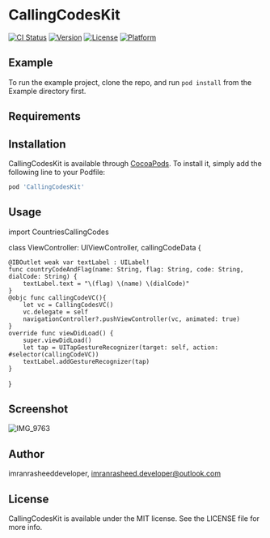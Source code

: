 # CallingCodesKit

[![CI Status](https://img.shields.io/travis/imranrasheeddeveloper/CallingCodesKit.svg?style=flat)](https://travis-ci.org/imranrasheeddeveloper/CallingCodesKit)
[![Version](https://img.shields.io/cocoapods/v/CallingCodesKit.svg?style=flat)](https://cocoapods.org/pods/CallingCodesKit)
[![License](https://img.shields.io/cocoapods/l/CallingCodesKit.svg?style=flat)](https://cocoapods.org/pods/CallingCodesKit)
[![Platform](https://img.shields.io/cocoapods/p/CallingCodesKit.svg?style=flat)](https://cocoapods.org/pods/CallingCodesKit)

## Example

To run the example project, clone the repo, and run `pod install` from the Example directory first.

## Requirements

## Installation

CallingCodesKit is available through [CocoaPods](https://cocoapods.org). To install
it, simply add the following line to your Podfile:

```ruby
pod 'CallingCodesKit'
```
## Usage
import CountriesCallingCodes

class ViewController: UIViewController, callingCodeData {
    
    @IBOutlet weak var textLabel : UILabel!
    func countryCodeAndFlag(name: String, flag: String, code: String, dialCode: String) {
        textLabel.text = "\(flag) \(name) \(dialCode)"
    }
    @objc func callingCodeVC(){
        let vc = CallingCodesVC()
        vc.delegate = self
        navigationController?.pushViewController(vc, animated: true)
    }
    override func viewDidLoad() {
        super.viewDidLoad()
        let tap = UITapGestureRecognizer(target: self, action: #selector(callingCodeVC))
        textLabel.addGestureRecognizer(tap)    
    }
}


## Screenshot

![IMG_9763](https://user-images.githubusercontent.com/51517176/101086856-465fff00-35d3-11eb-82a1-c8f0aa7a944c.PNG)

## Author

imranrasheeddeveloper, imranrasheed.developer@outlook.com

## License

CallingCodesKit is available under the MIT license. See the LICENSE file for more info.
